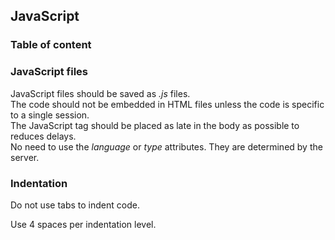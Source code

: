 ## JavaScript

### Table of content


### JavaScript files

JavaScript files should be saved as *.js* files.  
The code should not be embedded in HTML files unless the code is specific to a single session.  
The JavaScript tag should be placed as late in the body as possible to reduces delays.  
No need to use the *language* or *type* attributes. They are determined by the server.  
### Indentation

Do not use tabs to indent code.

Use 4 spaces per indentation level.  
